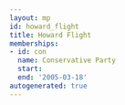 ```yaml
---
layout: mp
id: howard_flight
title: Howard Flight
memberships:
- id: con
  name: Conservative Party
  start: 
  end: '2005-03-18'
autogenerated: true
---
```

